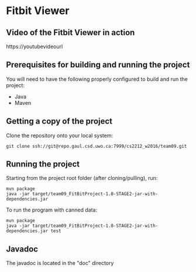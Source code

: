 # Fitbit Viewer

## Video of the Fitbit Viewer in action
https://youtubevideourl

## Prerequisites for building and running the project
You will need to have the following properly configured to build and run the project:
* Java
* Maven

## Getting a copy of the project
Clone the repository onto your local system:

```
git clone ssh://git@repo.gaul.csd.uwo.ca:7999/cs2212_w2016/team09.git
```

## Running the project
Starting from the project root folder (after cloning/pulling), run:

```
mvn package
java -jar target/team09_FitBitProject-1.0-STAGE2-jar-with-dependencies.jar
```

To run the program with canned data:

```
mvn package
java -jar target/team09_FitBitProject-1.0-STAGE2-jar-with-dependencies.jar test
```

## Javadoc
The javadoc is located in the "doc" directory
